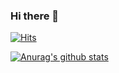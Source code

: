   ### Hi there 👋

<!--<div align=center>-->
	
[![Hits](https://hits.seeyoufarm.com/api/count/incr/badge.svg?url=https%3A%2F%2Fgithub.com%2Fzzsza)](https://hits.seeyoufarm.com)

<!--</div>-->
 
  [![Anurag's github stats](https://github-readme-stats.vercel.app/api?username=jyoonlee)](https://github.com/anuraghazra/github-readme-stats)
  
  <!--[![Top Langs](https://github-readme-stats.vercel.app/api/top-langs/?username=jyoonlee&layout=compact)](https://github.com/anuraghazra/github-readme-stats)-->
  



<!--
**jyoonlee/jyoonlee** is a ✨ _special_ ✨ repository because its `README.md` (this file) appears on your GitHub profile.

Here are some ideas to get you started:

- 🔭 I’m currently working on ...
- 🌱 I’m currently learning ...
- 👯 I’m looking to collaborate on ...
- 🤔 I’m looking for help with ...
- 💬 Ask me about ...
- 📫 How to reach me: ...
- 😄 Pronouns: ...
- ⚡ Fun fact: ...
-->
